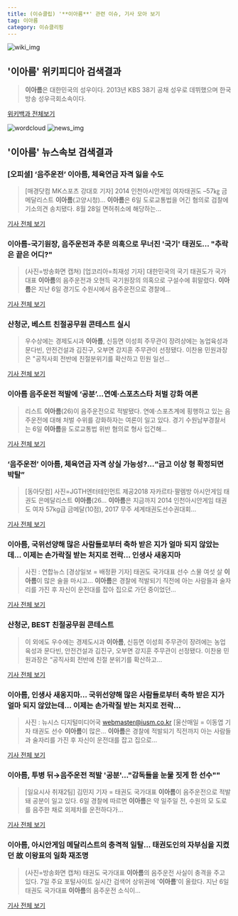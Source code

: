 ```yaml
---
title: (이슈클립) '**이아름**' 관련 이슈, 기사 모아 보기
tag: 이아름
category: 이슈클리핑
---
```

![wiki_img](https://user-images.githubusercontent.com/42597476/44503234-41136a80-a6d0-11e8-9071-6fc6418eafe4.png)
## **'**이아름**'** 위키피디아 검색결과
>**이아름**은 대한민국의 성우이다. 2013년 KBS 38기 공채 성우로 데뷔했으며 한국방송 성우극회소속이다.

<a href="https://ko.wikipedia.org/wiki/이아름" target="_blank">위키백과 전체보기</a>

![wordcloud](https://s3.ap-northeast-2.amazonaws.com/lyrics101-wordcloud/2018-09-07-1536300390.png)
![news_img](https://user-images.githubusercontent.com/42597476/44507050-1206f400-a6e4-11e8-8d98-7ffbfebb353f.png)
## **'**이아름**'** 뉴스속보 검색결과
### [오피셜] ‘음주운전’ **이아름**, 체육연금 자격 잃을 수도

>[매경닷컴 MK스포츠 강대호 기자] 2014 인천아시안게임 여자태권도 –57㎏ 금메달리스트 **이아름**(고양시청)... **이아름**은 6일 도로교통법을 어긴 혐의로 검찰에 기소의견 송치됐다. 8월 28일 면허취소에 해당하는...

<a href="http://sports.mk.co.kr/view.php?year=2018&no=564439" target="_blank">기사 전체 보기</a>

### **이아름**-국기원장, 음주운전과 추문 의혹으로 무너진 '국기' 태권도... "추락은 끝은 어디?"

>(사진=방송화면 캡쳐) [업코리아=최재성 기자] 대한민국의 국기 태권도가 국가대표 **이아름**의 음주운전과 오현득 국기원장의 의혹으로 구설수에 휘말렸다. **이아름**은 지난 6일 경기도 수원시에서 음주운전으로 경찰에...

<a href="http://www.upkorea.net/news/articleView.html?idxno=386455" target="_blank">기사 전체 보기</a>

### 산청군, 베스트 친절공무원 콘테스트 실시

>우수상에는 경제도시과 **이아름**, 신등면 이성희 주무관이 장려상에는 농업육성과 문다빈, 안전건설과 김진구, 오부면 강지훈 주무관이 선정됐다. 이찬용 민원과장은 "공직사회 전반에 친절분위기를 확산하고 민원 일선...

<a href="http://www.newsprime.co.kr/news/article.html?no=429196" target="_blank">기사 전체 보기</a>

### **이아름** 음주운전 적발에 ‘공분’…연예·스포츠스타 처벌 강화 여론

>리스트 **이아름**(26)이 음주운전으로 적발됐다. 연예·스포츠계에 횡행하고 있는 음주운전에 대해 처벌 수위를 강화하자는 여론이 일고 있다. 경기 수원남부경찰서는 6일 **이아름**을 도로교통법 위반 혐의로 형사 입건해...

<a href="http://sports.khan.co.kr/news/sk_index.html?art_id=201809071005003&sec_id=530101&pt=nv" target="_blank">기사 전체 보기</a>

### ‘음주운전’ **이아름**, 체육연금 자격 상실 가능성?…“금고 이상 형 확정되면 박탈”

>[동아닷컴] 사진=JGTH엔터테인먼트 제공2018 자카르타·팔렘방 아시안게임 태권도 은메달리스트 **이아름**(26... **이아름**은 지금까지 2014 인천아시안게임 태권도 여자 57kg급 금메달(10점), 2017 무주 세계태권도선수권대회...

<a href="http://news.donga.com/3/all/20180907/91881195/2" target="_blank">기사 전체 보기</a>

### **이아름**, 국위선양해 많은 사람들로부터 축하 받은 지가 얼마 되지 않았는데... 이제는 손가락질 받는 처지로 전락... 인생사 새옹지마

>사진 : 연합뉴스 [경상일보 = 배정환 기자] 태권도 국가대표 선수 스물 여섯 살 **이아름**이 많은 술을 마시고... **이아름**은 경찰에 적발되기 직전에 아는 사람들과 술자리를 가진 후 자신이 운전대를 잡아 집으로 가던 중이었던...

<a href="http://www.ksilbo.co.kr/news/articleView.html?idxno=658470" target="_blank">기사 전체 보기</a>

### 산청군, BEST 친절공무원 콘테스트

>이 외에도 우수에는 경제도시과 **이아름**, 신등면 이성희 주무관이 장려에는 농업육성과 문다빈, 안전건설과 김진구, 오부면 강지훈 주무관이 선정됐다. 이찬용 민원과장은 “공직사회 전반에 친절 분위기를 확산하고...

<a href="http://www.cnbnews.com/news/article.html?no=384488" target="_blank">기사 전체 보기</a>

### **이아름**, 인생사 새옹지마... 국위선양해 많은 사람들로부터 축하 받은 지가 얼마 되지 않았는데... 이제는 손가락질 받는 처지로 전락...

>사진 : 뉴시스 디지털미디어국 webmaster@iusm.co.kr [울산매일 = 이동엽 기자 태권도 선수 **이아름**이 많은... **이아름**은 경찰에 적발되기 직전까지 아는 사람들과 술자리를 가진 후 자신이 운전대를 잡고 집으로...

<a href="http://www.iusm.co.kr/news/articleView.html?idxno=815764" target="_blank">기사 전체 보기</a>

### **이아름**, 투병 뒤→음주운전 적발 '공분'…"감독들을 눈물 짓게 한 선수""

>[일요시사 취재2팀]  김민지 기자 = 태권도 국가대표 **이아름**이 음주운전으로 적발돼 공분이 일고 있다. 6일 경찰에 따르면 **이아름**은 약 일주일 전, 수원의 모 도로를 음주한 채로 외제차를 운전하다가...

<a href="http://www.ilyosisa.co.kr/news/articleView.html?idxno=151813" target="_blank">기사 전체 보기</a>

### **이아름**, 아시안게임 메달리스트의 충격적 일탈... 태권도인의 자부심을 지켰던 故 이왕표의 일화 재조명

>(사진=방송화면 캡쳐) 태권도 국가대표 **이아름**의 음주운전 사실이 충격을 주고 있다. 7일 주요 포털사이트 실시간 검색어 상위권에 '**이아름**'이 올랐다.  지난 6일 태권도 국가대표 **이아름**의 음주운전 소식이...

<a href="http://www.siminilbo.co.kr/news/articleView.html?idxno=578738" target="_blank">기사 전체 보기</a>


